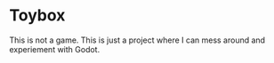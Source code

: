 # Toybox
This is not a game. This is just a project where I can mess around and experiement with Godot.
